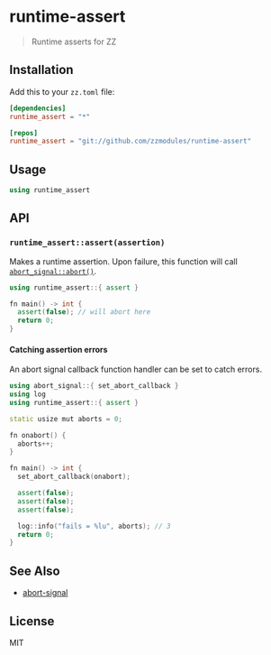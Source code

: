 runtime-assert
==============

> Runtime asserts for ZZ

## Installation

Add this to your `zz.toml` file:

```toml
[dependencies]
runtime_assert = "*"

[repos]
runtime_assert = "git://github.com/zzmodules/runtime-assert"
```

## Usage

```c++
using runtime_assert
```

## API

### `runtime_assert::assert(assertion)`

Makes a runtime assertion. Upon failure, this function will
call [`abort_signal::abort()`][abort_signal].

```c++
using runtime_assert::{ assert }

fn main() -> int {
  assert(false); // will abort here
  return 0;
}
```

#### Catching assertion errors

An abort signal callback function handler can be set to catch errors.

```c++
using abort_signal::{ set_abort_callback }
using log
using runtime_assert::{ assert }

static usize mut aborts = 0;

fn onabort() {
  aborts++;
}

fn main() -> int {
  set_abort_callback(onabort);

  assert(false);
  assert(false);
  assert(false);

  log::info("fails = %lu", aborts); // 3
  return 0;
}
```

## See Also

* [abort-signal][abort_signal]

## License

MIT

[abort_signal]: https://github.com/zzmodules/abort-signal#api
